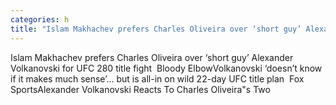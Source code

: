 ```yaml
---
categories: h
title: "Islam Makhachev prefers Charles Oliveira over ‘short guy’ Alexander Volkanovski for UFC 280 title fight  Bloody Elbow"
---
```

Islam Makhachev prefers Charles Oliveira over ‘short guy’ Alexander Volkanovski for UFC 280 title fight&nbsp;&nbsp;Bloody ElbowVolkanovski ‘doesn’t know if it makes much sense’... but is all-in on wild 22-day UFC title plan&nbsp;&nbsp;Fox SportsAlexander Volkanovski Reacts To Charles Oliveira"s Two 